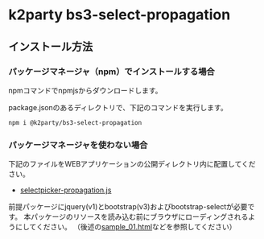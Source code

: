 # k2party bs3-select-propagation

## インストール方法

### パッケージマネージャ（npm）でインストールする場合

npmコマンドでnpmjsからダウンロードします。

package.jsonのあるディレクトリで、下記のコマンドを実行します。

```sh
npm i @k2party/bs3-select-propagation
```

### パッケージマネージャを使わない場合

下記のファイルをWEBアプリケーションの公開ディレクトリ内に配置してください。

- [selectpicker-propagation.js](dist/selectpicker-propagation.js)

前提パッケージにjquery(v1)とbootstrap(v3)およびbootstrap-selectが必要です。
本パッケージのリソースを読み込む前にブラウザにローディングされるようにしてください。
（後述の[sample_01.html](demo/sample_01.html)などを参照してください）

